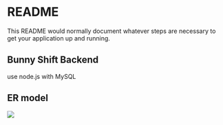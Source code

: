# README #

This README would normally document whatever steps are necessary to get your application up and running.

## Bunny Shift Backend
use node.js with MySQL

## ER model

![](ER圖.png)
